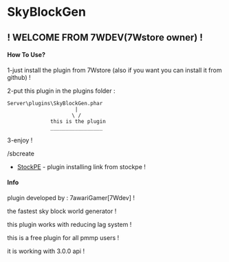 

# SkyBlockGen
## ! WELCOME FROM 7WDEV(7Wstore owner) !

#### How To Use?
1-just install the plugin from 7Wstore (also if you want you can install it from github) !

2-put this plugin in the plugins folder :
```
Server\plugins\SkyBlockGen.phar
                      |
                     \ /
              this is the plugin
              _________________
```
3-enjoy !

/sbcreate





* [StockPE](#) - plugin installing link from stockpe !


#### Info
plugin developed by : 7awariGamer[7Wdev] !

the fastest sky block world generator !

this plugin works with reducing lag system !

this is a free plugin for all pmmp users !

it is working with 3.0.0 api !
